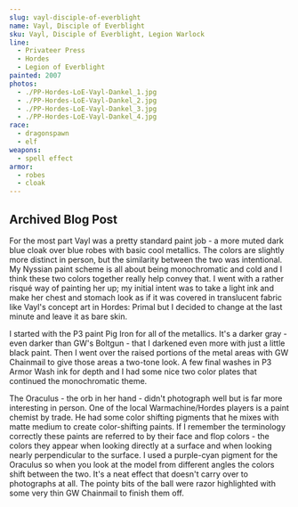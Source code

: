 ```yaml
---
slug: vayl-disciple-of-everblight
name: Vayl, Disciple of Everblight
sku: Vayl, Disciple of Everblight, Legion Warlock
line:
  - Privateer Press
  - Hordes
  - Legion of Everblight
painted: 2007
photos:
  - ./PP-Hordes-LoE-Vayl-Dankel_1.jpg
  - ./PP-Hordes-LoE-Vayl-Dankel_2.jpg
  - ./PP-Hordes-LoE-Vayl-Dankel_3.jpg
  - ./PP-Hordes-LoE-Vayl-Dankel_4.jpg
race:
  - dragonspawn
  - elf
weapons:
  - spell effect
armor:
  - robes
  - cloak
---
```


## Archived Blog Post

For the most part Vayl was a pretty standard paint job - a more muted dark blue cloak over blue robes with basic cool metallics. The colors are slightly more distinct in person, but the similarity between the two was intentional. My Nyssian paint scheme is all about being monochromatic and cold and I think these two colors together really help convey that. I went with a rather risqué way of painting her up; my initial intent was to take a light ink and make her chest and stomach look as if it was covered in translucent fabric like Vayl's concept art in Hordes: Primal but I decided to change at the last minute and leave it as bare skin.

I started with the P3 paint Pig Iron for all of the metallics. It's a darker gray - even darker than GW's Boltgun - that I darkened even more with just a little black paint. Then I went over the raised portions of the metal areas with GW Chainmail to give those areas a two-tone look. A few final washes in P3 Armor Wash ink for depth and I had some nice two color plates that continued the monochromatic theme.

The Oraculus - the orb in her hand - didn't photograph well but is far more interesting in person. One of the local Warmachine/Hordes players is a paint chemist by trade. He had some color shifting pigments that he mixes with matte medium to create color-shifting paints. If I remember the terminology correctly these paints are referred to by their face and flop colors - the colors they appear when looking directly at a surface and when looking nearly perpendicular to the surface. I used a purple-cyan pigment for the Oraculus so when you look at the model from different angles the colors shift between the two. It's a neat effect that doesn't carry over to photographs at all. The pointy bits of the ball were razor highlighted with some very thin GW Chainmail to finish them off.
